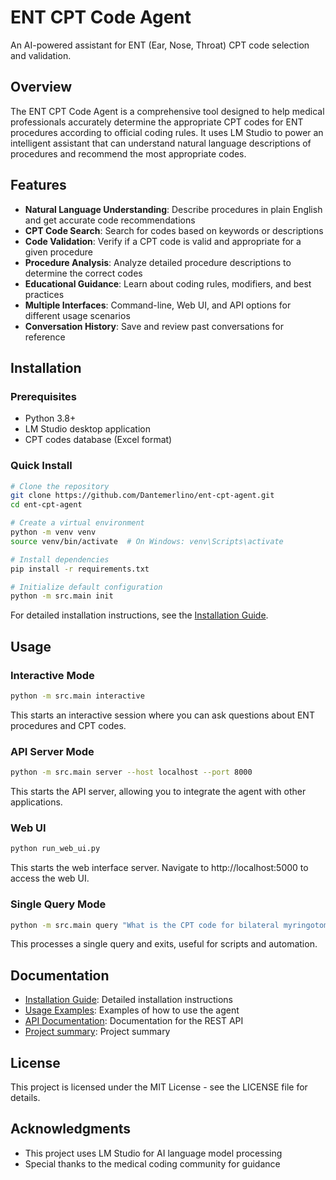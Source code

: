 # ENT CPT Code Agent

An AI-powered assistant for ENT (Ear, Nose, Throat) CPT code selection and validation.

## Overview

The ENT CPT Code Agent is a comprehensive tool designed to help medical professionals accurately determine the appropriate CPT codes for ENT procedures according to official coding rules. It uses LM Studio to power an intelligent assistant that can understand natural language descriptions of procedures and recommend the most appropriate codes.

## Features

- **Natural Language Understanding**: Describe procedures in plain English and get accurate code recommendations
- **CPT Code Search**: Search for codes based on keywords or descriptions
- **Code Validation**: Verify if a CPT code is valid and appropriate for a given procedure
- **Procedure Analysis**: Analyze detailed procedure descriptions to determine the correct codes
- **Educational Guidance**: Learn about coding rules, modifiers, and best practices
- **Multiple Interfaces**: Command-line, Web UI, and API options for different usage scenarios
- **Conversation History**: Save and review past conversations for reference

## Installation

### Prerequisites

- Python 3.8+
- LM Studio desktop application
- CPT codes database (Excel format)

### Quick Install

```bash
# Clone the repository
git clone https://github.com/Dantemerlino/ent-cpt-agent.git
cd ent-cpt-agent

# Create a virtual environment
python -m venv venv
source venv/bin/activate  # On Windows: venv\Scripts\activate

# Install dependencies
pip install -r requirements.txt

# Initialize default configuration
python -m src.main init
```

For detailed installation instructions, see the [Installation Guide](docs/installation_guide.md).

## Usage

### Interactive Mode

```bash
python -m src.main interactive
```

This starts an interactive session where you can ask questions about ENT procedures and CPT codes.

### API Server Mode

```bash
python -m src.main server --host localhost --port 8000
```

This starts the API server, allowing you to integrate the agent with other applications.

### Web UI

```bash
python run_web_ui.py
```

This starts the web interface server. Navigate to http://localhost:5000 to access the web UI.

### Single Query Mode

```bash
python -m src.main query "What is the CPT code for bilateral myringotomy with tube insertion?"
```

This processes a single query and exits, useful for scripts and automation.

## Documentation

- [Installation Guide](docs/installation_guide.md): Detailed installation instructions
- [Usage Examples](docs/usage_examples.md): Examples of how to use the agent
- [API Documentation](docs/api_docs.md): Documentation for the REST API
- [Project summary](docs/PROJECT_SUMMARY.md): Project summary

## License

This project is licensed under the MIT License - see the LICENSE file for details.

## Acknowledgments

- This project uses LM Studio for AI language model processing
- Special thanks to the medical coding community for guidance
